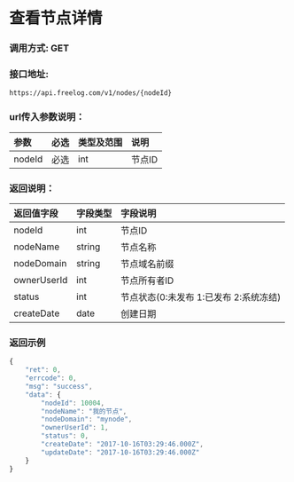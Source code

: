 # 查看节点详情

### 调用方式: GET

### 接口地址:

```
https://api.freelog.com/v1/nodes/{nodeId}
```

### url传入参数说明：

| 参数 | 必选 | 类型及范围 | 说明 |
| :--- | :--- | :--- | :--- |
|nodeId|必选|int|节点ID

### 返回说明：

| 返回值字段 | 字段类型 | 字段说明 |
| :--- | :--- | :--- |
| nodeId | int | 节点ID |
| nodeName | string | 节点名称 |
| nodeDomain | string | 节点域名前缀 |
| ownerUserId | int | 节点所有者ID |
| status | int | 节点状态(0:未发布 1:已发布 2:系统冻结) |
| createDate | date | 创建日期 |


### 返回示例

```js
{
    "ret": 0,
    "errcode": 0,
    "msg": "success",
    "data": {
        "nodeId": 10004,
        "nodeName": "我的节点",
        "nodeDomain": "mynode",
        "ownerUserId": 1,
        "status": 0,
        "createDate": "2017-10-16T03:29:46.000Z",
        "updateDate": "2017-10-16T03:29:46.000Z"
    }
}
```
